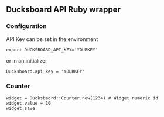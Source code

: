 ## Ducksboard API Ruby wrapper

### Configuration

API Key can be set in the environment

    export DUCKSBOARD_API_KEY='YOURKEY'

or in an initializer

    Ducksboard.api_key = 'YOURKEY'

### Counter

    widget = Ducksbaord::Counter.new(1234) # Widget numeric id
    widget.value = 10
    widget.save
